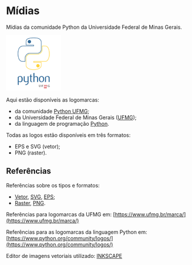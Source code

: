 # Mídias
Mídias da comunidade Python da Universidade Federal de Minas Gerais.

<img src="https://github.com/comunidadePythonUFMG/Midias/raw/main/Python-UFMG/python-ufmg.svg" width="150px">

Aqui estão disponíveis as logomarcas:
- da comunidade [Python UFMG](https://github.com/comunidadePythonUFMG/Midias/tree/main/Python-UFMG);
- da Universidade Federal de Minas Gerais ([UFMG](https://github.com/comunidadePythonUFMG/Midias/tree/main/UFMG));
- da linguagem de programação [Python](https://github.com/comunidadePythonUFMG/Midias/tree/main/Python).


Todas as logos estão disponíveis em três formatos:
- EPS e SVG (vetor);
- PNG (raster).

## Referências
Referências sobre os tipos e formatos:
- [Vetor](https://pt.wikipedia.org/wiki/Desenho_vetorial), [SVG](https://pt.wikipedia.org/wiki/SVG), [EPS](https://pt.wikipedia.org/wiki/Encapsulated_PostScript);
- [Raster](https://pt.wikipedia.org/wiki/Raster), [PNG](https://pt.wikipedia.org/wiki/PNG).

Referências para logomarcas da UFMG em:
[https://www.ufmg.br/marca/](https://www.ufmg.br/marca/)

Referências para as logomarcas da linguagem Python em:
[https://www.python.org/community/logos/](https://www.python.org/community/logos/)

Editor de imagens vetoriais utilizado:
[INKSCAPE](https://inkscape.org/pt-br/)
